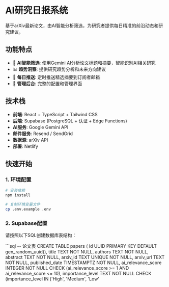 # AI研究日报系统

基于arXiv最新论文，由AI智能分析筛选，为研究者提供每日精准的前沿动态和研究建议。

## 功能特点

- 🤖 **AI智能筛选**: 使用Gemini AI分析论文标题和摘要，智能识别AI相关研究
- 📊 **趋势洞察**: 提供研究趋势分析和未来方向建议  
- 📧 **每日推送**: 定时推送精选摘要到订阅者邮箱
- 🔧 **管理后台**: 完整的配置和管理界面

## 技术栈

- **前端**: React + TypeScript + Tailwind CSS
- **后端**: Supabase (PostgreSQL + 认证 + Edge Functions)
- **AI服务**: Google Gemini API
- **邮件服务**: Resend / SendGrid
- **数据源**: arXiv API
- **部署**: Netlify

## 快速开始

### 1. 环境配置

```bash
# 安装依赖
npm install

# 复制环境变量文件
cp .env.example .env
```

### 2. Supabase配置

请按照以下SQL创建数据库表结构：

\`\`\`sql
-- 论文表
CREATE TABLE papers (
  id UUID PRIMARY KEY DEFAULT gen_random_uuid(),
  title TEXT NOT NULL,
  authors TEXT NOT NULL,
  abstract TEXT NOT NULL,
  arxiv_id TEXT UNIQUE NOT NULL,
  arxiv_url TEXT NOT NULL,
  published_date TIMESTAMPTZ NOT NULL,
  ai_relevance_score INTEGER NOT NULL CHECK (ai_relevance_score >= 1 AND ai_relevance_score <= 10),
  importance_level TEXT NOT NULL CHECK (importance_level IN ('High', 'Medium', 'Low'
